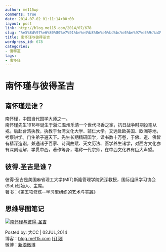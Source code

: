 ```yaml
---
author: me115wp
comments: true
date: 2014-07-02 01:11:14+00:00
layout: post
link: http://blog.me115.com/2014/07/678
slug: '%e5%8d%97%e6%80%80%e7%91%be%e4%b8%8e%e5%bd%bc%e5%be%97%e5%9c%a3%e5%90%89'
title: 南怀瑾与彼得圣吉
wordpress_id: 678
categories:
- 儒释道
tags:
- 南怀瑾
---
```


# 南怀瑾与彼得圣吉





## 南怀瑾是谁？





南怀瑾，中国当代国学大师之一。     
南怀瑾先生1918年诞生于浙江温州乐清一个世代书香之家，抗日战争时期投笔从戎。后赴台湾执教，执教于台湾文化大学、辅仁大学。又远赴欧美国、欧洲等地，考察讲学。门生弟子遍天下。先生长期精研国学，读书数十万卷，于佛、道、佛皆有精深造诣，兼通诸子百家、诗词曲赋、天文历法、医学养生诸学，对西方文化亦有深刻理解，学贯中西，著作等身，堪称一代宗师，在中西文化界有巨大声望。





## 彼得.圣吉是谁？





彼得·圣吉是美国麻省理工大学(MIT)斯隆管理学院资深教授，国际组织学习协会(SoL)创始人、主席。     
著书：《第五项修炼--学习型组织的艺术与实践》





## 思维导图笔记





[![南怀瑾与彼得-圣吉](http://blog.me115.com/wp-content/uploads/2014/07/thumb.png)](http://blog.me115.com/wp-content/uploads/2014/07/327e66b6ff0e.png)





Posted by: 大CC | 02JUL,2014     
博客：[blog.me115.com](http://blog.me115.com) [[订阅](http://feed.feedsky.com/me115)]      
微博：[新浪微博](http://weibo.com/bigcc115)



